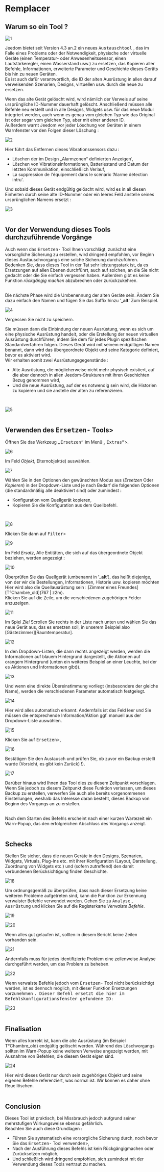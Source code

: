  # Remplacer

## Warum so ein Tool ?

![1](../images/replace1.png)

Jeedom bietet seit Version 4.3 an.2 ein neues <kbd>Austauschtool</kbd> , das im Falle eines Problems oder der Notwendigkeit, physische oder virtuelle Geräte (einen Temperatur- oder Anwesenheitssensor, einen Lautstärkeregler, einen Wasserstand usw.) zu ersetzen, das Kopieren aller Befehle, Informationen, erweiterte Parameter und Geschichte dieses Geräts bis hin zu neuen Geräten.<br>
Es ist auch dafür verantwortlich, die ID der alten Ausrüstung in allen darauf verweisenden Szenarien, Designs, virtuellen usw. durch die neue zu ersetzen.

Wenn das alte Gerät gelöscht wird, wird nämlich der Verweis auf seine ursprüngliche ID-Nummer dauerhaft gelöscht. Anschließend müssen alle Befehle neu erstellt und in alle Designs, Widgets usw. für das neue Modul integriert werden, auch wenn es genau vom gleichen Typ wie das Original ist oder sogar vom gleichen Typ, aber mit einer anderen ID.<br>
Außerdem warnt Jeedom vor jeder Löschung von Geräten in einem Warnfenster vor den Folgen dieser Löschung :

![2](../images/replace2.png)

Hier führt das Entfernen dieses Vibrationssensors dazu :

- Löschen der im Design „Alarmzonen“ definierten Anzeigen',
- Löschen von Vibrationsinformationen, Batteriestand und Datum der letzten Kommunikation, einschließlich Verlauf,
- La suppression de l'équipement dans le scénario ‘Alarme détection intru'.

Und sobald dieses Gerät endgültig gelöscht wird, wird es in all diesen Einheiten durch seine alte ID-Nummer oder ein leeres Feld anstelle seines ursprünglichen Namens ersetzt :

![3](../images/replace3.png)
<br><br>

## Vor der Verwendung dieses Tools durchzuführende Vorgänge

Auch wenn das <kbd>Ersetzen-</kbd> Tool Ihnen vorschlägt, zunächst eine vorsorgliche Sicherung zu erstellen, wird dringend empfohlen, vor Beginn dieses Austauschvorgangs eine solche Sicherung durchzuführen.<br>
Bedenken Sie, dass dieses Tool in der Tat sehr leistungsstark ist, da es Ersetzungen auf allen Ebenen durchführt, auch auf solchen, an die Sie nicht gedacht oder die Sie einfach vergessen haben. Außerdem gibt es keine Funktion *rückgängig machen* abzubrechen oder zurückzukehren.<br><br>

Die nächste Phase wird die Umbenennung der alten Geräte sein. Ändern Sie dazu einfach den Namen und fügen Sie das Suffix hinzu '**_alt**' Zum Beispiel.

![4](../images/replace4.png)
<br>

Vergessen Sie nicht zu speichern.
<br>

Sie müssen dann die Einbindung der neuen Ausrüstung, wenn es sich um eine physische Ausrüstung handelt, oder die Erstellung der neuen virtuellen Ausrüstung durchführen, indem Sie dem für jedes Plugin spezifischen Standardverfahren folgen.
Dieses Gerät wird mit seinem endgültigen Namen benannt, dann wird das übergeordnete Objekt und seine Kategorie definiert, bevor es aktiviert wird. 
<br>
Wir erhalten somit zwei Ausrüstungsgegenstände :

- Alte Ausrüstung, die möglicherweise nicht mehr physisch existiert, auf die aber dennoch in allen Jeedom-Strukturen mit ihren Geschichten Bezug genommen wird,
- Und die neue Ausrüstung, auf der es notwendig sein wird, die Historien zu kopieren und sie anstelle der alten zu referenzieren.
<br>

![5](../images/replace5.png)
<br><br>

## Verwenden des <kbd>Ersetzen-</kbd> Tools>

Öffnen Sie das Werkzeug <kbd>„Ersetzen“</kbd> im Menü „ <kbd>Extras“</kbd>>.

![6](../images/replace6.png)
<br>

Im Feld *Objekt*, Elternobjekt(e) auswählen.

![7](../images/replace7.png)
<br>

Wählen Sie in den Optionen den gewünschten Modus aus (*Ersetzen* Oder *Kopieren*) in der Dropdown-Liste und je nach Bedarf die folgenden Optionen (die standardmäßig alle deaktiviert sind) oder zumindest :

- Konfiguration vom Quellgerät kopieren,
- Kopieren Sie die Konfiguration aus dem Quellbefehl.
<br>

![8](../images/replace8.png)
<br>

Klicken Sie dann auf <kbd>Filter</kbd>>

![9](../images/replace9.png)
<br>

Im Feld *Ersatz*, Alle Entitäten, die sich auf das übergeordnete Objekt beziehen, werden angezeigt :

![10](../images/replace10.png)
<br>

Überprüfen Sie das Quellgerät (umbenannt in '**_alt**'), das heißt diejenige, von der wir die Bestellungen, Informationen, Historie usw. kopieren möchten
Hier wird also die Quellausrüstung sein : [Zimmer eines Freundes][T°Chambre_old](767 | z2m).<br>
Klicken Sie auf die Zeile, um die verschiedenen zugehörigen Felder anzuzeigen.

![11](../images/replace11.png)
<br>

Im Spiel *Ziel* Scrollen Sie rechts in der Liste nach unten und wählen Sie das neue Gerät aus, das es ersetzen soll, in unserem Beispiel also [Gästezimmer][Raumtemperatur].

![12](../images/replace12.png)
<br>

In den Dropdown-Listen, die dann rechts angezeigt werden, werden die Informationen auf blauem Hintergrund dargestellt, die Aktionen auf orangem Hintergrund (unten ein weiteres Beispiel an einer Leuchte, bei der es Aktionen und Informationen gibt)).

![13](../images/replace13.png)
<br>

Und wenn eine direkte Übereinstimmung vorliegt (insbesondere der gleiche Name), werden die verschiedenen Parameter automatisch festgelegt.

![14](../images/replace14.png)
<br>

Hier wird alles automatisch erkannt.
Andernfalls ist das Feld leer und Sie müssen die entsprechende Information/Aktion ggf. manuell aus der Dropdown-Liste auswählen.

![15](../images/replace15.png)
<br>

Klicken Sie auf <kbd>Ersetzen</kbd>>,

![16](../images/replace16.png)
<br>

Bestätigen Sie den Austausch und prüfen Sie, ob zuvor ein Backup erstellt wurde (Vorsicht, es gibt kein Zurück) !).

![17](../images/replace17.png)
<br>

Darüber hinaus wird Ihnen das Tool dies zu diesem Zeitpunkt vorschlagen. Wenn Sie jedoch zu diesem Zeitpunkt diese Funktion verlassen, um dieses Backup zu erstellen, verwerfen Sie auch alle bereits vorgenommenen Einstellungen, weshalb das Interesse daran besteht, dieses Backup von Beginn des Vorgangs an zu erstellen.<br><br>

Nach dem Starten des Befehls erscheint nach einer kurzen Wartezeit ein Warn-Popup, das den erfolgreichen Abschluss des Vorgangs anzeigt.<br><br>

## Schecks

Stellen Sie sicher, dass die neuen Geräte in den Designs, Szenarien, Widgets, Virtuals, Plug-Ins etc. mit ihrer Konfiguration (Layout, Darstellung, Zuordnung von Widgets etc.) und (sofern zutreffend) den damit verbundenen Berücksichtigung finden Geschichte.

![18](../images/replace18.png)
<br>

Um ordnungsgemäß zu überprüfen, dass nach dieser Ersetzung keine weiteren Probleme aufgetreten sind, kann die Funktion zur Erkennung verwaister Befehle verwendet werden.
Gehen Sie zu <kbd>Analyse</kbd> , <kbd>Ausrüstung</kbd> und klicken Sie auf die Registerkarte *Verwaiste Befehle*.

![19](../images/replace19.png)
<br>

![20](../images/replace20.png)
<br>

Wenn alles gut gelaufen ist, sollten in diesem Bericht keine Zeilen vorhanden sein.
 
![21](../images/replace21.png)
<br>

Andernfalls muss für jedes identifizierte Problem eine zeilenweise Analyse durchgeführt werden, um das Problem zu beheben.

![22](../images/replace22.png)
<br>

Wenn verwaiste Befehle jedoch vom <kbd>Ersetzen-</kbd> Tool nicht berücksichtigt werden, ist es dennoch möglich, mit dieser Funktion Ersetzungen vorzunehmen <kbd>. Dieser Befehl ersetzt die hier im Befehlskonfigurationsfenster gefundene ID</kbd> :

![23](../images/replace23.png)
<br><br>

## Finalisation

Wenn alles korrekt ist, kann die alte Ausrüstung (im Beispiel T°Chambre_old) endgültig gelöscht werden. Während des Löschvorgangs sollten im Warn-Popup keine weiteren Verweise angezeigt werden, mit Ausnahme von Befehlen, die diesem Gerät eigen sind.

![24](../images/replace24.png)
<br>

Hier wird dieses Gerät nur durch sein zugehöriges Objekt und seine eigenen Befehle referenziert, was normal ist. Wir können es daher ohne Reue löschen.<br><br>

## Conclusion

Dieses Tool ist praktisch, bei Missbrauch jedoch aufgrund seiner mehrstufigen Wirkungsweise ebenso gefährlich.<br>
Beachten Sie auch diese Grundlagen :

- Führen Sie systematisch eine vorsorgliche Sicherung durch, noch bevor Sie das <kbd>Ersetzen-</kbd> Tool verwenden>,
- Nach der Ausführung dieses Befehls ist kein Rückgängigmachen oder Zurücksetzen möglich,
- Und schließlich wird dringend empfohlen, sich zumindest mit der Verwendung dieses Tools vertraut zu machen.
